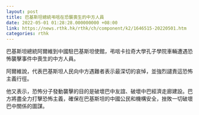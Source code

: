 ```yaml
---
layout: post
title: 巴基斯坦總統弔唁在恐襲喪生的中方人員
date: 2022-05-01 01:28:28.000000000 +08:00
link: https://news.rthk.hk/rthk/ch/component/k2/1646515-20220501.htm
categories: rthk
---
```


巴基斯坦總統阿爾維到中國駐巴基斯坦使館，弔唁卡拉奇大學孔子學院車輛遭遇恐怖襲擊事件中喪生的中方人員。

阿爾維說，代表巴基斯坦人民向中方遇難者表示最深切的哀悼，並強烈譴責這恐怖主義行徑。

他又表示，恐怖分子發動襲擊的目的是破壞巴中友誼、破壞中巴經濟走廊建設。巴方將盡全力打擊恐怖主義，確保在巴基斯坦的中國公民和機構安全，挫敗一切破壞巴中關係的圖謀。
